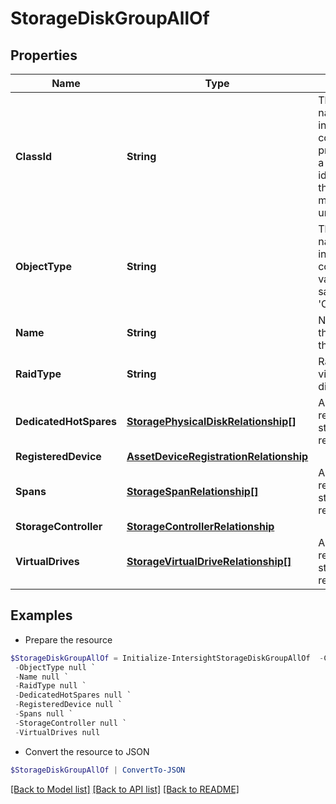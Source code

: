 # StorageDiskGroupAllOf
## Properties

Name | Type | Description | Notes
------------ | ------------- | ------------- | -------------
**ClassId** | **String** | The fully-qualified name of the instantiated, concrete type. This property is used as a discriminator to identify the type of the payload when marshaling and unmarshaling data. | [default to "storage.DiskGroup"]
**ObjectType** | **String** | The fully-qualified name of the instantiated, concrete type. The value should be the same as the &#39;ClassId&#39; property. | [default to "storage.DiskGroup"]
**Name** | **String** | Name to identity this disk group in the controller. | [optional] 
**RaidType** | **String** | Raid level of the virtual drives in this diskgroup. | [optional] 
**DedicatedHotSpares** | [**StoragePhysicalDiskRelationship[]**](StoragePhysicalDiskRelationship.md) | An array of relationships to storagePhysicalDisk resources. | [optional] 
**RegisteredDevice** | [**AssetDeviceRegistrationRelationship**](AssetDeviceRegistrationRelationship.md) |  | [optional] 
**Spans** | [**StorageSpanRelationship[]**](StorageSpanRelationship.md) | An array of relationships to storageSpan resources. | [optional] 
**StorageController** | [**StorageControllerRelationship**](StorageControllerRelationship.md) |  | [optional] 
**VirtualDrives** | [**StorageVirtualDriveRelationship[]**](StorageVirtualDriveRelationship.md) | An array of relationships to storageVirtualDrive resources. | [optional] 

## Examples

- Prepare the resource
```powershell
$StorageDiskGroupAllOf = Initialize-IntersightStorageDiskGroupAllOf  -ClassId null `
 -ObjectType null `
 -Name null `
 -RaidType null `
 -DedicatedHotSpares null `
 -RegisteredDevice null `
 -Spans null `
 -StorageController null `
 -VirtualDrives null
```

- Convert the resource to JSON
```powershell
$StorageDiskGroupAllOf | ConvertTo-JSON
```

[[Back to Model list]](../README.md#documentation-for-models) [[Back to API list]](../README.md#documentation-for-api-endpoints) [[Back to README]](../README.md)

